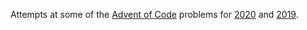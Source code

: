 Attempts at some of the [Advent of Code](https://adventofcode.com/) problems for [2020](./2020) and [2019](./2019).
